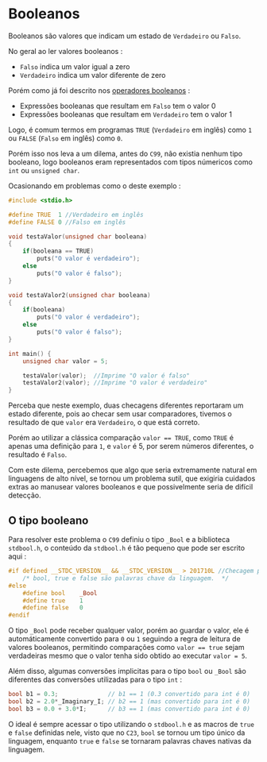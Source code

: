 # Booleanos
Booleanos são valores que indicam um estado de `Verdadeiro` ou `Falso`.

No geral ao ler valores booleanos : 
- `Falso` indica um valor igual a zero
- `Verdadeiro` indica um valor diferente de zero

Porém como já foi descrito nos [operadores booleanos](./3-operadores.md#operadores-booleanos) :
- Expressões booleanas que resultam em `Falso` tem o valor 0
- Expressões booleanas que resultam em `Verdadeiro` tem o valor 1

Logo, é comum termos em programas `TRUE` (`Verdadeiro` em inglês) como `1` ou `FALSE` (`Falso` em inglês) como `0`.

Porém isso nos leva a um dilema, antes do `C99`, não existia nenhum tipo booleano, logo booleanos eram representados com tipos númericos como `int` ou `unsigned char`.

Ocasionando em problemas como o deste exemplo :  
```c
#include <stdio.h>

#define TRUE  1 //Verdadeiro em inglês
#define FALSE 0 //Falso em inglês

void testaValor(unsigned char booleana)
{
    if(booleana == TRUE)
        puts("O valor é verdadeiro");
    else
        puts("O valor é falso");
}

void testaValor2(unsigned char booleana)
{
    if(booleana)
        puts("O valor é verdadeiro");
    else
        puts("O valor é falso");
}

int main() {
    unsigned char valor = 5;

    testaValor(valor);  //Imprime "O valor é falso"
    testaValor2(valor); //Imprime "O valor é verdadeiro"
}
```

Perceba que neste exemplo, duas checagens diferentes reportaram um estado diferente, pois ao checar sem usar comparadores, tivemos o resultado de que `valor` era `Verdadeiro`, o que está correto.

Porém ao utilizar a clássica comparação `valor == TRUE`, como `TRUE` é apenas uma definição para `1`, e `valor` é 5, por serem números diferentes, o resultado é `Falso`.

Com este dilema, percebemos que algo que seria extremamente natural em linguagens de alto nível, se tornou um problema sutil, que exigiria cuidados extras ao manusear valores booleanos e que possivelmente seria de difícil detecção.

## O tipo booleano

Para resolver este problema o `C99` definiu o tipo `_Bool` e a biblioteca `stdbool.h`, o conteúdo da `stdbool.h` é tão pequeno que pode ser escrito aqui : 
```c
#if defined __STDC_VERSION__ && __STDC_VERSION__ > 201710L //Checagem para C23
    /* bool, true e false são palavras chave da linguagem.  */
#else
    #define bool	_Bool
    #define true	1
    #define false	0
#endif
```

O tipo `_Bool` pode receber qualquer valor, porém ao guardar o valor, ele é automáticamente convertido para `0` ou `1` seguindo a regra de leitura de valores booleanos, permitindo comparações como `valor == true` sejam verdadeiras mesmo que o valor tenha sido obtido ao executar `valor = 5`.

Além disso, algumas conversões implicitas para o tipo `bool` ou `_Bool` são diferentes das conversões utilizadas para o tipo `int` : 
```c
bool b1 = 0.3;              // b1 == 1 (0.3 convertido para int é 0)
bool b2 = 2.0*_Imaginary_I; // b2 == 1 (mas convertido para int é 0)
bool b3 = 0.0 + 3.0*I;      // b3 == 1 (mas convertido para int é 0)
```

O ideal é sempre acessar o tipo utilizando o `stdbool.h` e as macros de `true` e `false` definidas nele, visto que no `C23`, `bool` se tornou um tipo único da linguagem, enquanto `true` e `false` se tornaram palavras chaves nativas da linguagem.

